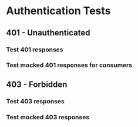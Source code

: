 # Authentication Tests

## 401 - Unauthenticated


### Test 401 responses


### Test mocked 401 responses for consumers

## 403 - Forbidden


### Test 403 responses


### Test mocked 403 responses
